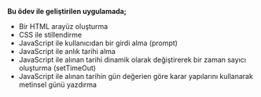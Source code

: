 <strong>Bu ödev ile geliştirilen uygulamada;</strong>
<ul>
  <li>Bir HTML arayüz oluşturma</li>
  <li>CSS ile stillendirme</li>
  <li>JavaScript ile kullanıcıdan bir girdi alma (prompt)</li>
  <li>JavaScript ile anlık tarihi alma</li>
  <li>JavaScript ile alınan tarihi dinamik olarak değiştirerek bir zaman sayıcı oluşturma (setTimeOut)</li>
  <li>JavaScript ile alınan tarihin gün değerien göre karar yapılarını kullanarak metinsel günü yazdırma</li>
 </ul>
